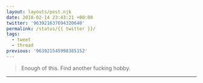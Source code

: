 ```yaml
---
layout: layouts/post.njk
date: 2018-02-14 23:43:21 +00:00
twitter: '963921637694320640'
permalink: /status/{{ twitter }}/
tags: 
  - tweet
  - thread
previous: '963921545998385152'
---
```


> Enough of this. Find another fucking hobby.

---
